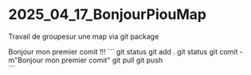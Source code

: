 # 2025_04_17_BonjourPiouMap

Travail de groupesur une map via git package

Bonjour mon premier comit !!!
´´´
git status
git add .
git status
git comit -m"Bonjour mon premier comit"
git pull
git push  
´´´